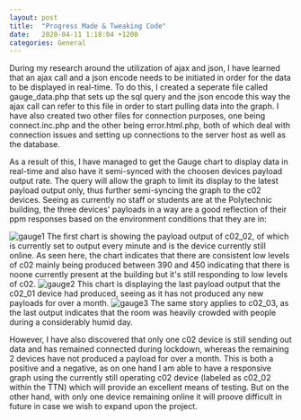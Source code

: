 ```yaml
---
layout: post
title:  "Progress Made & Tweaking Code"
date:   2020-04-11 1:18:04 +1200
categories: General
---
```


During my research around the utilization of ajax and json, I have learned that an ajax call and a json encode needs to be initiated in order for the
 data to be displayed in real-time. To do this, I created a seperate file called gauge_data.php that sets up the sql query and the json encode this way
  the ajax call can refer to this file in order to start pulling data into the graph. I have also created two other files for connection purposes, one being
   connect.inc.php and the other being error.html.php, both of which deal with connection issues and setting up connections to the server host as well as
    the database.
	

As a result of this, I have managed to get the Gauge chart to display data in real-time and also have it semi-synced with the choosen devices
 payload output rate. The query will allow the graph to limit its display to the latest payload output only, thus further semi-syncing the graph to the c02 devices.
 Seeing as currently no staff or students are at the Polytechnic building, the three devices' payloads in a way are a good reflection of their ppm responses based on the
 environment conditions that they are in:

 <img src= "{{site.baseurl}}/assets/Images/device1.PNG" alt = "gauge1">
 The first chart is showing the payload output of c02_02, of which is currently set to output every minute and is the device currently still online.
 As seen here, the chart indicates that there are consistent low levels of c02 mainly being produced between 390 and 450 indicating that there is noone currently present at the building 
 but it's still responding to low levels of c02.
 
  <img src= "{{site.baseurl}}/assets/Images/device2.PNG" alt = "gauge2">
This chart is displaying the last payload output that the c02_01 device had produced, seeing as it has not produced any new payloads for over a month.

 <img src= "{{site.baseurl}}/assets/Images/device3.PNG" alt = "gauge3">
The same story applies to c02_03, as the last output indicates that the room was heavily crowded with people during a considerably humid day.

However, I have also discovered that only one c02 device is still sending out data and has remained connected during lockdown, whereas the 
 remaining 2 devices have not produced a payload for over a month. This is both a positive and a negative, as on one hand I am able to have a responsive graph using the currently
 still operating c02 device (labeled as c02_02 within the TTN) which will provide an excellent means of testing. But on the other hand, with only one device remaining online it will proove 
 difficult in future in case we wish to expand upon the project.